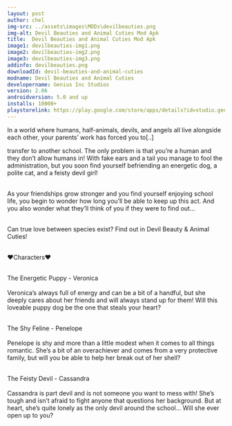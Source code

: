 ```yaml
---
layout: post
author: chel
img-src: ../assets\images\MODs\devilbeauties.png
img-alt: Devil Beauties and Animal Cuties Mod Apk
title:  Devil Beauties and Animal Cuties Mod Apk
image1: devilbeauties-img1.png
image2: devilbeauties-img2.png
image3: devilbeauties-img3.png
addinfo: devilbeauties.png
downloadId: devil-beauties-and-animal-cuties
modname: Devil Beauties and Animal Cuties
developername: Genius Inc Studios
version: 2.06
androidversion: 5.0 and up
installs: 10000+
playstorelink: https://play.google.com/store/apps/details?id=studio.genius.gijinakuma
---
```

<p>In a world where humans, half-animals, devils, and angels all live alongside each other, your parents’ work has forced you to[..]

transfer to another school.
The only problem is that you’re a human and they don’t allow humans in! With fake ears and a tail you manage to fool the administration, but you soon find yourself befriending an energetic dog, a polite cat, and a feisty devil girl!<br><br>

As your friendships grow stronger and you find yourself enjoying school life, you begin to wonder how long you’ll be able to keep up this act. And you also wonder what they’ll think of you if they were to find out…<br><br>

Can true love between species exist? Find out in Devil Beauty & Animal Cuties!<br><br>

♥Characters♥<br><br>

The Energetic Puppy - Veronica<br><br>
Veronica’s always full of energy and can be a bit of a handful, but she deeply cares about her friends and will always stand up for them! Will this loveable puppy dog be the one that steals your heart?<br><br>

The Shy Feline - Penelope<br><br>
Penelope is shy and more than a little modest when it comes to all things romantic. She’s a bit of an overachiever and comes from a very protective family, but will you be able to help her break out of her shell?<br><br>

The Feisty Devil - Cassandra<br><br>
Cassandra is part devil and is not someone you want to mess with! She’s tough and isn’t afraid to fight anyone that questions her background. But at heart, she’s quite lonely as the only devil around the school… Will she ever open up to you?</p>